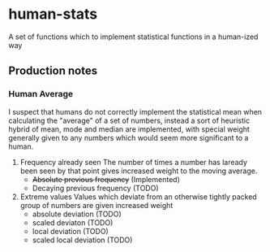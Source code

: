 # human-stats
A set of functions which to implement statistical functions in a human-ized way


## Production notes

### Human Average
I suspect that humans do not correctly implement the statistical mean when calculating the "average" of a set of numbers, 
instead a sort of heuristic hybrid of mean, mode and median are implemented, with special weight generally given to any 
numbers which would seem more significant to a human.

1. Frequency already seen
   The number of times a number has laready been seen by that point gives increased weight to the moving average. 
   * ~~Absolute previous frequency~~ (Implemented)
   * Decaying previous frequency (TODO)
2. Extreme values
   Values which deviate from an otherwise tightly packed group of numbers are given increased weight
   * absolute deviation (TODO)
   * scaled deviaton (TODO)
   * local deviation (TODO)
   * scaled local deviation (TODO)
